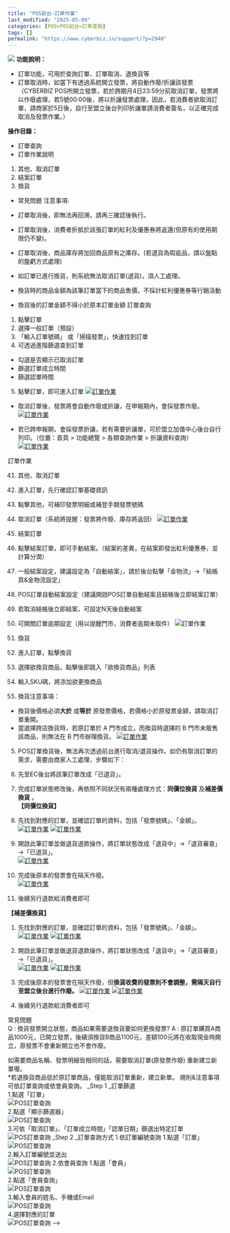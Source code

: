 ```yaml
---
title: "POS前台-訂單作業"
last_modified: "2025-05-09"
categories: [POS>POS前台>訂單查詢]
tags: []
permalink: "https://www.cyberbiz.io/support/?p=2940"
---
```


![](https://www.cyberbiz.io/support/wp-content/uploads/企業版.png) **功能說明：**  

* 訂單功能，可用於查詢訂單、訂單取消、退換貨等
* 訂單取消時，如當下有透過系統開立發票，將自動作廢/折讓該發票  
（CYBERBIZ
POS所開立發票，若於跨期月4日23:59分前取消訂單，發票將以作廢處理，若5號00:00後，將以折讓發票處理，因此，若消費者欲取消訂單，請商家於5日後，自行至盟立後台列印折讓單請消費者簽名，以正確完成取消及發票作業。）

**操作目錄：**

* 訂單查詢
* 訂單作業說明
1. 其他、取消訂單
2. 結案訂單
3. 換貨
* 常見問題
注意事項:  

* 訂單取消後，即無法再回溯，請再三確認後執行。
* 訂單取消後，消費者折抵於該張訂單的紅利及優惠券將返還(但原有的使用期限仍不變)。
* 訂單取消後，商品庫存將加回商品原有之庫存。(若退貨為瑕疵品，請以盤點的盤虧方式處理)
* 如訂單已進行換貨，則系統無法取消訂單(退貨)，須人工處理。
* 換貨時的商品金額為該筆訂單當下的商品售價，不採計紅利優惠券等行銷活動
* 換貨後的訂單金額不得小於原本訂單金額
訂單查詢

1. 點擊訂單
2. 選擇一般訂單（預設）
3. 「輸入訂單號碼」 或「掃描發票」，快速找到訂單
4. 可透過進階篩選查到訂單
* 勾選是否顯示已取消訂單
* 篩選訂單成立時間
* 篩選認單時間
5. 點擊訂單，即可進入訂單
[![訂單作業](https://www.cyberbiz.io/support/wp-content/uploads/POS前台訂單作業1.png)](https://www.cyberbiz.io/support/wp-content/uploads/POS前台訂單作業1.png)  

* 取消訂單後，發票將會自動作廢或折讓，在申報期內，會採發票作廢。 [![訂單作業](https://www.cyberbiz.io/support/wp-content/uploads/取消訂單作廢發票.png)](https://www.cyberbiz.io/support/wp-content/uploads/取消訂單作廢發票.png)  

* 若已跨申報期，會採發票折讓，若有需要折讓單，可於盟立加值中心後台自行列印。（位置：首頁 > 功能總覽 > 各類查詢作業 > 折讓資料查詢） [![訂單作業](https://www.cyberbiz.io/support/wp-content/uploads/取消訂單折讓發票.png)](https://www.cyberbiz.io/support/wp-content/uploads/取消訂單折讓發票.png)  

訂單作業

41. 其他、取消訂單


1. 進入訂單，先行確認訂單基礎資訊
2. 點擊其他，可補印發票明細或補登手開發票號碼
3. 取消訂單（系統將提醒：發票將作廢、庫存將返回）
[![訂單作業](https://www.cyberbiz.io/support/wp-content/uploads/POS前台訂單作業2.png)](https://www.cyberbiz.io/support/wp-content/uploads/POS前台訂單作業2.png)  

42. 結案訂單


1. 點擊結案訂單，即可手動結案。（結案的差異，在結案即發出紅利優惠券，並計算分潤）
2. 一般結案設定，建議設定為「自動結案」，請於後台點擊「金物流」→「結帳頁&金物流設定」
3. POS訂單自動結案設定（建議開啟POS訂單自動結案且結帳後立即結案訂單）
4. 若取消結帳後立即結案，可設定N天後自動結案
5. 可開關訂單逾期設定（用以提醒門市，消費者逾期未取件）
![訂單作業](https://www.cyberbiz.io/support/wp-content/uploads/POS前台訂單作業3.png)  

43. 換貨


1. 進入訂單，點擊換貨
2. 選擇欲換貨商品，點擊後即跳入「欲換貨商品」列表
3. 輸入SKU碼，將添加欲更換商品
4. 換貨注意事項： 
* 換貨後價格必須**大於** 或**等於** 原發票價格，若價格小於原發票金額，請取消訂單重開。
* 當選擇跨店換貨時，若原訂單於 A 門市成立，而換貨時選擇的 B 門市未販售該商品，則無法在 B 門市辦理換貨。
[![訂單作業](https://www.cyberbiz.io/support/wp-content/uploads/POS前台訂單作業4.png)](https://www.cyberbiz.io/support/wp-content/uploads/POS前台訂單作業4.png)  

5. POS訂單換貨後，無法再次透過前台進行取消/退貨操作。如仍有取消訂單的需求，需要由商家人工處理，步驟如下：  


1. 先至EC後台將該筆訂單改成「已退貨」。
2. 完成訂單狀態修改後，再依照不同狀況有兩種處理方式：**同價位換貨** 及**補差價換貨** 。   
**【同價位換貨】**  

1. 先找到對應的訂單，並確認訂單的資料，包括「發票號碼」、「金額」。  
[![訂單作業](https://www.cyberbiz.io/support/wp-content/uploads/POS前台訂單操作06.png)](https://www.cyberbiz.io/support/wp-content/uploads/POS前台訂單操作06.png) [![訂單作業](https://www.cyberbiz.io/support/wp-content/uploads/POS前台訂單操作07.png)](https://www.cyberbiz.io/support/wp-content/uploads/POS前台訂單操作07.png)

2. 開啟此筆訂單並做退貨退款操作，將訂單狀態改成「退貨中」→「退貨審查」→「已退貨」。  
[![訂單作業](https://www.cyberbiz.io/support/wp-content/uploads/POS前台訂單操作08.png)](https://www.cyberbiz.io/support/wp-content/uploads/POS前台訂單操作08.png)

3. 完成後原本的發票會在隔天作廢。  
[![訂單作業](https://www.cyberbiz.io/support/wp-content/uploads/POS前台訂單操作09.png)](https://www.cyberbiz.io/support/wp-content/uploads/POS前台訂單操作09.png)

4. 後續另行退款給消費者即可

**【補差價換貨】**  

1. 先找到對應的訂單，並確認訂單的資料，包括「發票號碼」、「金額」。  
[![訂單作業](https://www.cyberbiz.io/support/wp-content/uploads/POS前台訂單操作10.png)](https://www.cyberbiz.io/support/wp-content/uploads/POS前台訂單操作10.png) [![訂單作業](https://www.cyberbiz.io/support/wp-content/uploads/POS前台訂單操作11.png)](https://www.cyberbiz.io/support/wp-content/uploads/POS前台訂單操作11.png)

2. 開啟此筆訂單並做退貨退款操作，將訂單狀態改成「退貨中」→「退貨審查」→「已退貨」。  
[![訂單作業](https://www.cyberbiz.io/support/wp-content/uploads/POS前台訂單操作12.png)](https://www.cyberbiz.io/support/wp-content/uploads/POS前台訂單操作12.png) [![訂單作業](https://www.cyberbiz.io/support/wp-content/uploads/POS前台訂單操作13.png)](https://www.cyberbiz.io/support/wp-content/uploads/POS前台訂單操作13.png)

3. 完成後原本的發票會在隔天作廢，但**換貨收費的發票則不會調整，需隔天自行至盟立後台進行作廢。** [![訂單作業](https://www.cyberbiz.io/support/wp-content/uploads/POS前台訂單操作14.png)](https://www.cyberbiz.io/support/wp-content/uploads/POS前台訂單操作14.png) [![訂單作業](https://www.cyberbiz.io/support/wp-content/uploads/POS前台訂單操作15.png)](https://www.cyberbiz.io/support/wp-content/uploads/POS前台訂單操作15.png)
4. 後續另行退款給消費者即可


常見問題  
Q : 換貨發票開立狀態，商品如果需要退換貨要如何更換發票? A :
原訂單購買A商品1000元，已開立發票，後續須換貨B商品1100元，差額100元將在收取現金時開立，原發票不會重新開立也不會作廢。  

如需要商品名稱、發票明細皆相同的話，需要取消訂單(原發票作廢) 重新建立新單喔。  
*若退換貨商品低於原訂單商品，僅能取消訂單重新，建立新單。 規則&注意事項  
可依訂單查詢或依會員查詢。 _Step 1  _訂單篩選  
1.點選「訂單」  
![POS訂單查詢](https://www.cyberbiz.co/support/wp-content/uploads/2019/05/Search1.png)  
2.點選「顯示篩選器」  
![POS訂單查詢](https://www.cyberbiz.co/support/wp-content/uploads/2019/08/訂單查詢1.jpg)  
3.可依「取消訂單」、「訂單成立時間」「認單日期」篩選出特定訂單  
![POS訂單查詢](https://www.cyberbiz.co/support/wp-content/uploads/2019/08/訂單查詢2.jpg) _Step 2  _訂單查詢方式 1.依訂單編號查詢 1.點選「訂單」  
![POS訂單查詢](https://www.cyberbiz.co/support/wp-content/uploads/2019/05/Search1.png)  
2.輸入訂單編號並送出  
![POS訂單查詢](https://www.cyberbiz.co/support/wp-content/uploads/2019/05/Search2.png) 2.依會員查詢 1.點選「會員」  
![POS訂單查詢](https://www.cyberbiz.co/support/wp-content/uploads/2019/05/Search3.png)  
2.點選「會員查詢」  
![POS訂單查詢](https://www.cyberbiz.co/support/wp-content/uploads/2019/05/Search4.png)  
3.輸入會員的姓名、手機或Email  
![POS訂單查詢](https://www.cyberbiz.co/support/wp-content/uploads/2019/05/Search5.png)  
4.選擇對應的訂單  
![POS訂單查詢](https://www.cyberbiz.co/support/wp-content/uploads/2019/05/Search6.png) \-->

